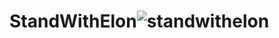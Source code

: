 # StandWithElon![standwithelon](https://user-images.githubusercontent.com/121312707/235411116-31f201bf-3b16-408d-aaa2-ba49fdd507a7.png)
